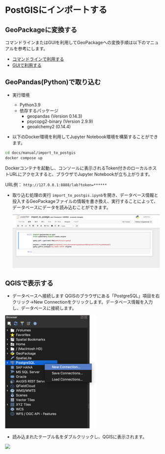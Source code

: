 # PostGISにインポートする

## GeoPackageに変換する

コマンドラインまたはGUIを利用してGeoPackageへの変換手順は以下のマニュアルを参考にします。

- [コマンドラインで利用する](../useCommandLine.md)
- [GUIで利用する](../useGui.md)

## GeoPandas(Python)で取り込む

- 実行環境
  - Python3.9
  - 依存するパッケージ
    - geopandas (Version 0.14.3)
    - psycopg2-binary (Version 2.9.9)
    - geoalchemy2 (0.14.4)

- 以下のDocker環境を利用してJupyter Notebook環境を構築することができます。

```bash
cd docs/manual/import_to_postgis
docker compose up
```

Dockerコンテナを起動し、コンソールに表示されるToken付きのローカルホストURLにアクセスすると、ブラウザでJupyter Notebookが立ち上がります。

URL例：
`http://127.0.0.1:8888/lab?token=******`

- 取り込む処理の実行
  `import_to_postgis.ipynb`を開き、データベース情報と投入するGeoPackageファイルの情報を書き換え、実行することによって、データベースにデータを読み込むことができます。 
  
  <img src="../../resources/posgis_jupyter.png" width="1000" >

## QGISで表示する

- データベースへ接続します
  QGISのブラウザにある「PostgreSQL」項目を右クリック→New Connectionをクリックします。データベース情報を入力し、データベースに接続します。

<img src="../../resources/postgis_dbconnection.png" width="300">

- 読み込まれたテーブル名をダブルクリックし、QGISに表示されます。

<img src="../../resources/postgis_qgis_view.png" width="1000" >
